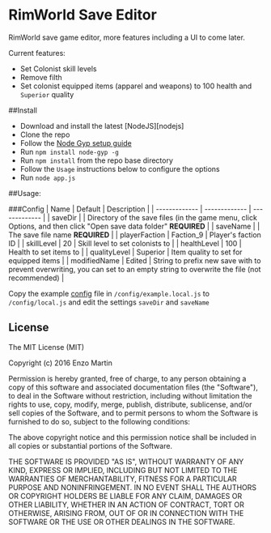 RimWorld Save Editor
=======================

RimWorld save game editor, more features including a UI to come later.

Current features:

* Set Colonist skill levels
* Remove filth
* Set colonist equipped items (apparel and weapons) to 100 health and `Superior` quality

##Install

* Download and install the latest [NodeJS][nodejs]
* Clone the repo
* Follow the [Node Gyp setup guide]
* Run `npm install node-gyp -g`
* Run `npm install` from the repo base directory
* Follow the `Usage` instructions below to configure the options
* Run `node app.js`

##Usage:

###Config
| Name | Default | Description |
| ------------- | ------------- |  ------------- |
| saveDir | | Directory of the save files (in the game menu, click Options, and then click "Open save data folder" **REQUIRED** |
| saveName | | The save file name **REQUIRED** |
| playerFaction | Faction_9 | Player's faction ID | 
| skillLevel | 20 | Skill level to set colonists to |
| healthLevel | 100 | Health to set items to |
| qualityLevel | Superior | Item quality to set for equipped items | 
| modifiedName | Edited | String to prefix new save with to prevent overwriting, you can set to an empty string to overwrite the file (not recommended) |

Copy the example [config] file in `/config/example.local.js` to `/config/local.js` and edit the settings `saveDir` and `saveName`

## License

The MIT License (MIT)

Copyright (c) 2016 Enzo Martin

Permission is hereby granted, free of charge, to any person obtaining a copy
of this software and associated documentation files (the "Software"), to deal
in the Software without restriction, including without limitation the rights
to use, copy, modify, merge, publish, distribute, sublicense, and/or sell
copies of the Software, and to permit persons to whom the Software is
furnished to do so, subject to the following conditions:

The above copyright notice and this permission notice shall be included in all
copies or substantial portions of the Software.

THE SOFTWARE IS PROVIDED "AS IS", WITHOUT WARRANTY OF ANY KIND, EXPRESS OR
IMPLIED, INCLUDING BUT NOT LIMITED TO THE WARRANTIES OF MERCHANTABILITY,
FITNESS FOR A PARTICULAR PURPOSE AND NONINFRINGEMENT. IN NO EVENT SHALL THE
AUTHORS OR COPYRIGHT HOLDERS BE LIABLE FOR ANY CLAIM, DAMAGES OR OTHER
LIABILITY, WHETHER IN AN ACTION OF CONTRACT, TORT OR OTHERWISE, ARISING FROM,
OUT OF OR IN CONNECTION WITH THE SOFTWARE OR THE USE OR OTHER DEALINGS IN THE
SOFTWARE.

[config]:config/example.local.js
[Node Gyp setup guide]:https://github.com/TooTallNate/node-gyp#installation

